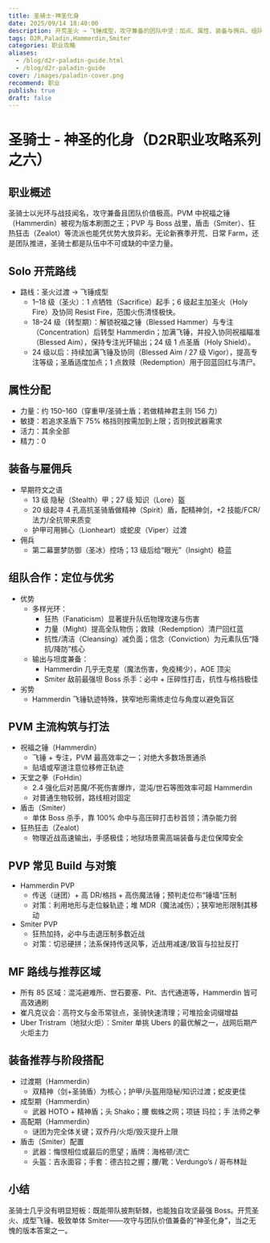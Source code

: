```yaml
---
title: 圣骑士·神圣化身
date: 2025/09/14 18:40:00
description: 开荒圣火 → 飞锤成型，攻守兼备的团队中坚：加点、属性、装备与佣兵、组队定位、PVM/PVP、MF路线与阶段配装全指南。
tags: D2R,Paladin,Hammerdin,Smiter
categories: 职业攻略
aliases:
  - /blog/d2r-paladin-guide.html
  - /blog/d2r-paladin-guide
cover: /images/paladin-cover.png
recommend: 职业
publish: true
draft: false
---
```


# 圣骑士 - 神圣的化身（D2R职业攻略系列之六）

## 职业概述

圣骑士以光环与战技闻名，攻守兼备且团队价值极高。PVM 中祝福之锤（Hammerdin）被视为版本刷图之王；PVP 与 Boss 战里，盾击（Smiter）、狂热狂击（Zealot）等流派也能凭优势大放异彩。无论新赛季开荒、日常 Farm，还是团队推进，圣骑士都是队伍中不可或缺的中坚力量。

## Solo 开荒路线

- 路线：圣火过渡 → 飞锤成型
  - 1–18 级（圣火）：1 点牺牲（Sacrifice）起手；6 级起主加圣火（Holy Fire）及协同 Resist Fire，范围火伤清怪极快。
  - 18–24 级（转型期）：解锁祝福之锤（Blessed Hammer）与专注（Concentration）后转型 Hammerdin；加满飞锤，并投入协同祝福瞄准（Blessed Aim），保持专注光环输出；24 级 1 点圣盾（Holy Shield）。
  - 24 级以后：持续加满飞锤及协同（Blessed Aim / 27 级 Vigor），提高专注等级；圣盾适度加点；1 点救赎（Redemption）用于回蓝回红与清尸。

## 属性分配

- 力量：约 150–160（穿重甲/圣骑士盾；若做精神君主则 156 力）
- 敏捷：若追求圣盾下 75% 格挡则按需加到上限；否则按武器需求
- 活力：其余全部
- 精力：0

## 装备与雇佣兵

- 早期符文之语
  - 13 级 隐秘（Stealth）甲；27 级 知识（Lore）盔
  - 20 级起寻 4 孔高抗圣骑盾做精神（Spirit）盾，配精神剑，+2 技能/FCR/法力/全抗带来质变
  - 护甲可用狮心（Lionheart）或蛇皮（Viper）过渡
- 佣兵
  - 第二幕噩梦防御（圣冰）控场；13 级后给“眼光”（Insight）稳蓝

## 组队合作：定位与优劣

- 优势
  - 多样光环：
    - 狂热（Fanaticism）显著提升队伍物理攻速与伤害
    - 力量（Might）提高全队物伤；救赎（Redemption）清尸回红蓝
    - 抗性/清洁（Cleansing）减负面；信念（Conviction）为元素队伍“降抗/降防”核心
  - 输出与坦度兼备：
    - Hammerdin 几乎无克星（魔法伤害，免疫稀少），AOE 顶尖
    - Smiter 敌前最强坦 Boss 杀手：必中 + 压碎性打击，抗性与格挡极佳
- 劣势
  - Hammerdin 飞锤轨迹特殊，狭窄地形需练走位与角度以避免盲区

## PVM 主流构筑与打法

- 祝福之锤（Hammerdin）
  - 飞锤 + 专注，PVM 最高效率之一；对绝大多数场景通杀
  - 贴墙或窄道注意位移修正轨迹
- 天堂之拳（FoHdin）
  - 2.4 强化后对恶魔/不死伤害爆炸，混沌/世石等图效率可超 Hammerdin
  - 对普通生物较弱，路线相对固定
- 盾击（Smiter）
  - 单体 Boss 杀手，靠 100% 命中与高压碎打击秒首领；清杂能力弱
- 狂热狂击（Zealot）
  - 物理近战高速输出，手感极佳；地狱场景需高端装备与走位保障安全

## PVP 常见 Build 与对策

- Hammerdin PVP
  - 传送（谜团）+ 高 DR/格挡 + 高伤魔法锤；预判走位布“锤墙”压制
  - 对策：利用地形与走位躲轨迹；堆 MDR（魔法减伤）；狭窄地形限制其移动
- Smiter PVP
  - 狂热加持，必中与击退压制多数近战
  - 对策：切忌硬拼；法系保持传送风筝，近战用减速/致盲与拉扯反打

## MF 路线与推荐区域

- 所有 85 区域：混沌避难所、世石要塞、Pit、古代通道等，Hammerdin 皆可高效通刷
- 崔凡克议会：高符文与金币常驻点，圣骑快速清理；可堆拾金词缀增益
- Uber Tristram（地狱火炬）：Smiter 单挑 Ubers 的最优解之一，战网后期产火炬主力

## 装备推荐与阶段搭配

- 过渡期（Hammerdin）
  - 双精神（剑+圣骑盾）为核心；护甲/头盔用隐秘/知识过渡；蛇皮更佳
- 成型期（Hammerdin）
  - 武器 HOTO + 精神盾；头 Shako；腰 蜘蛛之网；项链 玛拉；手 法师之拳
- 高配期（Hammerdin）
  - 谜团为完全体关键；双乔丹/火炬/毁灭提升上限
- 盾击（Smiter）配置
  - 武器：悔恨相位或最后的愿望；盾牌：海格顿/流亡
  - 头盔：吉永面容；手套：德古拉之握；腰/靴：Verdungo’s / 哥布林趾

## 小结

圣骑士几乎没有明显短板：既能带队披荆斩棘，也能独自攻坚最强 Boss。开荒圣火、成型飞锤、极致单体 Smiter——攻守与团队价值兼备的“神圣化身”，当之无愧的版本答案之一。
